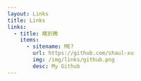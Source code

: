 ```yaml
---
layout: Links
title: Links
links:
  - title: 瞎折腾
    items:
      - sitename: ME?
        url: https://github.com/shaul-xu
        img: /img/links/github.png
        desc: My Github
---
```

